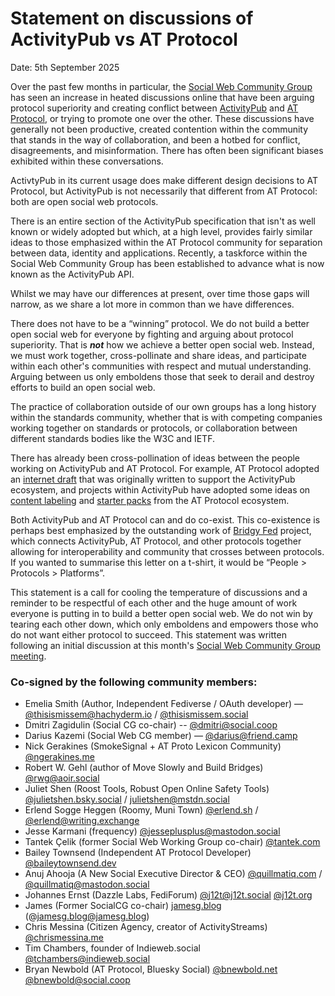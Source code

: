 # Statement on discussions of ActivityPub vs AT Protocol

Date: 5th September 2025


Over the past few months in particular, the [Social Web Community Group](https://www.w3.org/community/socialcg/) has seen an increase in heated discussions online that have been arguing protocol superiority and creating conflict between [ActivityPub](https://www.w3.org/TR/activitypub/) and [AT Protocol](https://atproto.com/), or trying to promote one over the other. These discussions have generally not been productive, created contention within the community that stands in the way of collaboration, and been a hotbed for conflict, disagreements, and misinformation. There has often been significant biases exhibited within these conversations.

ActivtyPub in its current usage does make different design decisions to AT Protocol, but ActivityPub is not necessarily that different from AT Protocol: both are open social web protocols. 

There is an entire section of the ActivityPub specification that isn't as well known or widely adopted but which, at a high level, provides fairly similar ideas to those emphasized within the AT Protocol community for separation between data, identity and applications. Recently, a taskforce within the Social Web Community Group has been established to advance what is now known as the ActivityPub API. 

Whilst we may have our differences at present, over time those gaps will narrow, as we share a lot more in common than we have differences.

There does not have to be a “winning” protocol. We do not build a better open social web for everyone by fighting and arguing about protocol superiority. That is _**not**_ how we achieve a better open social web. Instead, we must work together, cross-pollinate and share ideas, and participate within each other's communities with respect and mutual understanding. Arguing between us only emboldens those that seek to derail and destroy efforts to build an open social web.

The practice of collaboration outside of our own groups has a long history within the standards community, whether that is with competing companies working together on standards or protocols, or collaboration between different standards bodies like the W3C and IETF.

There has already been cross-pollination of ideas between the people working on ActivityPub and AT Protocol. For example, AT Protocol adopted an [internet draft](https://www.ietf.org/archive/id/draft-parecki-oauth-client-id-metadata-document-03.html) that was originally written to support the ActivityPub ecosystem, and projects within ActivityPub have adopted some ideas on [content labeling](https://github.com/swicg/activitypub-trust-and-safety/issues/84) and [starter packs](https://fedidevs.com/starter-packs/) from the AT Protocol ecosystem.

Both ActivityPub and AT Protocol can and do co-exist. This co-existence is perhaps best emphasized by the outstanding work of [Bridgy Fed](https://fed.brid.gy/) project, which connects ActivityPub, AT Protocol, and other protocols together allowing for interoperability and community that crosses between protocols. If you wanted to summarise this letter on a t-shirt, it would be “People > Protocols > Platforms”.

This statement is a call for cooling the temperature of discussions and a reminder to be respectful of each other and the huge amount of work everyone is putting in to build a better open social web. We do not win by tearing each other down, which only emboldens and empowers those who do not want either protocol to succeed. This statement was written following an initial discussion at this month's [Social Web Community Group meeting](https://www.w3.org/events/meetings/3cfaa5d7-5013-4d32-81be-6988e55fa9ef/20250905T130000/).

### Co-signed by the following community members:

* Emelia Smith (Author, Independent Fediverse / OAuth developer) — [@thisismissem@hachyderm.io](https://hachyderm.io/@thisismissem) / [@thisismissem.social](https://bsky.app/profile/thisismissem.social)
* Dmitri Zagidulin (Social CG co-chair) -- [@dmitri@social.coop](https://social.coop/@dmitri)
* Darius Kazemi (Social Web CG member) — [@darius@friend.camp](https://friend.camp/@darius)
* Nick Gerakines (SmokeSignal + AT Proto Lexicon Community) [@ngerakines.me](https://bsky.app/profile/ngerakines.me)
* Robert W. Gehl (author of Move Slowly and Build Bridges) [@rwg@aoir.social](https://aoir.social/@rwg)
* Juliet Shen (Roost Tools, Robust Open Online Safety Tools) [@julietshen.bsky.social](https://bsky.app/profile/julietshen.bsky.social) / [julietshen@mstdn.social](https://mstdn.social/@julietshen)
* Erlend Sogge Heggen (Roomy, Muni Town) [@erlend.sh](https://bsky.app/profile/erlend.sh) / [@erlend@writing.exchange](https://writing.exchange/@erlend)
* Jesse Karmani (frequency) [@jesseplusplus@mastodon.social](https://mastodon.social/@jesseplusplus)
* Tantek Çelik (former Social Web Working Group co-chair) [@tantek.com](https://tantek.com/)
* Bailey Townsend (Independent AT Protocol Developer) [@baileytownsend.dev](https://bsky.app/profile/baileytownsend.dev)
* Anuj Ahooja (A New Social Executive Director & CEO) [@quillmatiq.com](https://bsky.app/profile/quillmatiq.com) / [@quillmatiq@mastodon.social](https://mastodon.social/@quillmatiq)
* Johannes Ernst (Dazzle Labs, FediForum) [@j12t@j12t.social](https://j12t.social/@j12t) [@j12t.org](https://j12t.org)
* James (Former SocialCG co-chair) [jamesg.blog](https://jamesg.blog/) (@[jamesg.blog@jamesg.blog](https://fed.brid.gy/r/https://jamesg.blog/))
* Chris Messina (Citizen Agency, creator of ActivityStreams) [@chrismessina.me](https://chrismessina.me/)
* Tim Chambers, founder of Indieweb.social [@tchambers@indieweb.social](https://indieweb.social/@tchambers)
* Bryan Newbold (AT Protocol, Bluesky Social) [@bnewbold.net](https://bsky.app/profile/bnewbold.net) [@bnewbold@social.coop](https://social.coop/@bnewbold)

